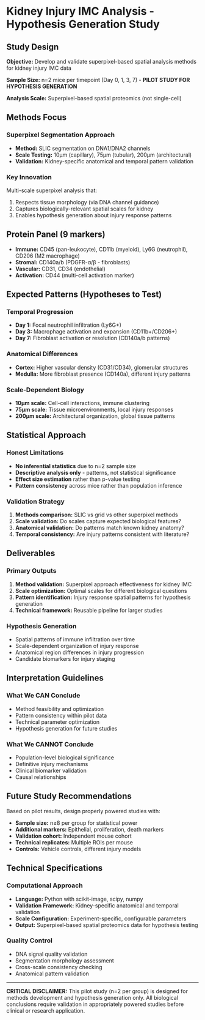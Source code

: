 # Kidney Injury IMC Analysis - Hypothesis Generation Study

## Study Design

**Objective:** Develop and validate superpixel-based spatial analysis methods for kidney injury IMC data

**Sample Size:** n=2 mice per timepoint (Day 0, 1, 3, 7) - **PILOT STUDY FOR HYPOTHESIS GENERATION**

**Analysis Scale:** Superpixel-based spatial proteomics (not single-cell)

## Methods Focus

### Superpixel Segmentation Approach
- **Method:** SLIC segmentation on DNA1/DNA2 channels
- **Scale Testing:** 10μm (capillary), 75μm (tubular), 200μm (architectural)
- **Validation:** Kidney-specific anatomical and temporal pattern validation

### Key Innovation
Multi-scale superpixel analysis that:
1. Respects tissue morphology (via DNA channel guidance)
2. Captures biologically-relevant spatial scales for kidney
3. Enables hypothesis generation about injury response patterns

## Protein Panel (9 markers)
- **Immune:** CD45 (pan-leukocyte), CD11b (myeloid), Ly6G (neutrophil), CD206 (M2 macrophage)
- **Stromal:** CD140a/b (PDGFR-α/β - fibroblasts)
- **Vascular:** CD31, CD34 (endothelial)
- **Activation:** CD44 (multi-cell activation marker)

## Expected Patterns (Hypotheses to Test)

### Temporal Progression
- **Day 1:** Focal neutrophil infiltration (Ly6G+)
- **Day 3:** Macrophage activation and expansion (CD11b+/CD206+)  
- **Day 7:** Fibroblast activation or resolution (CD140a/b patterns)

### Anatomical Differences
- **Cortex:** Higher vascular density (CD31/CD34), glomerular structures
- **Medulla:** More fibroblast presence (CD140a), different injury patterns

### Scale-Dependent Biology
- **10μm scale:** Cell-cell interactions, immune clustering
- **75μm scale:** Tissue microenvironments, local injury responses
- **200μm scale:** Architectural organization, global tissue patterns

## Statistical Approach

### Honest Limitations
- **No inferential statistics** due to n=2 sample size
- **Descriptive analysis only** - patterns, not statistical significance
- **Effect size estimation** rather than p-value testing
- **Pattern consistency** across mice rather than population inference

### Validation Strategy
1. **Methods comparison:** SLIC vs grid vs other superpixel methods
2. **Scale validation:** Do scales capture expected biological features?
3. **Anatomical validation:** Do patterns match known kidney anatomy?
4. **Temporal consistency:** Are injury patterns consistent with literature?

## Deliverables

### Primary Outputs
1. **Method validation:** Superpixel approach effectiveness for kidney IMC
2. **Scale optimization:** Optimal scales for different biological questions
3. **Pattern identification:** Injury response spatial patterns for hypothesis generation
4. **Technical framework:** Reusable pipeline for larger studies

### Hypothesis Generation
- Spatial patterns of immune infiltration over time
- Scale-dependent organization of injury response
- Anatomical region differences in injury progression
- Candidate biomarkers for injury staging

## Interpretation Guidelines

### What We CAN Conclude
- Method feasibility and optimization
- Pattern consistency within pilot data
- Technical parameter optimization
- Hypothesis generation for future studies

### What We CANNOT Conclude
- Population-level biological significance
- Definitive injury mechanisms
- Clinical biomarker validation
- Causal relationships

## Future Study Recommendations

Based on pilot results, design properly powered studies with:
- **Sample size:** n≥8 per group for statistical power
- **Additional markers:** Epithelial, proliferation, death markers
- **Validation cohort:** Independent mouse cohort
- **Technical replicates:** Multiple ROIs per mouse
- **Controls:** Vehicle controls, different injury models

## Technical Specifications

### Computational Approach
- **Language:** Python with scikit-image, scipy, numpy
- **Validation Framework:** Kidney-specific anatomical and temporal validation
- **Scale Configuration:** Experiment-specific, configurable parameters
- **Output:** Superpixel-based spatial proteomics data for hypothesis testing

### Quality Control
- DNA signal quality validation
- Segmentation morphology assessment
- Cross-scale consistency checking
- Anatomical pattern validation

---

**CRITICAL DISCLAIMER:** This pilot study (n=2 per group) is designed for methods development and hypothesis generation only. All biological conclusions require validation in appropriately powered studies before clinical or research application.